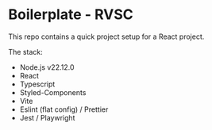 # Boilerplate - RVSC

This repo contains a quick project setup for a React project.

The stack: 
- Node.js v22.12.0
- React
- Typescript
- Styled-Components
- Vite
- Eslint (flat config) / Prettier
- Jest / Playwright